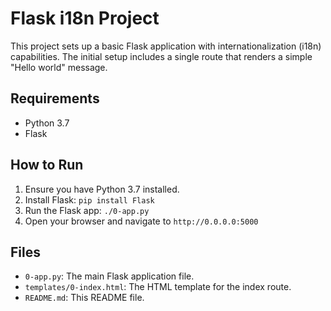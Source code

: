 # Flask i18n Project

This project sets up a basic Flask application with internationalization (i18n) capabilities. The initial setup includes a single route that renders a simple "Hello world" message.

## Requirements

- Python 3.7
- Flask

## How to Run

1. Ensure you have Python 3.7 installed.
2. Install Flask: `pip install Flask`
3. Run the Flask app: `./0-app.py`
4. Open your browser and navigate to `http://0.0.0.0:5000`

## Files

- `0-app.py`: The main Flask application file.
- `templates/0-index.html`: The HTML template for the index route.
- `README.md`: This README file.

